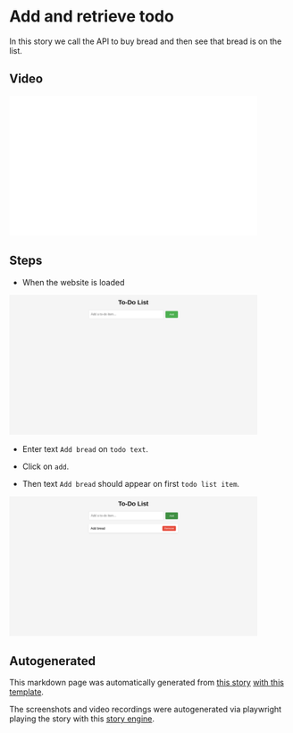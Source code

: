 # Add and retrieve todo

In this story we call the API to buy bread
and then see that bread is on the list.


## Video

<img 
   src="https://raw.githubusercontent.com/hitchdev/examples/main/website/screenshots/add-and-retrieve-todo.gif"
   height="250px"
/>

## Steps


* When the website is loaded

<img 
  src="https://raw.githubusercontent.com/hitchdev/examples/main/website/screenshots/add-and-retrieve-todo-1-screenshot.png"
  height="250px"
/>

* Enter text `Add bread` on `todo text`.

* Click on `add`.

* Then text `Add bread` should appear on first `todo list item`.


<img 
  src="https://raw.githubusercontent.com/hitchdev/examples/main/website/screenshots/add-and-retrieve-todo-5-screenshot.png"
  height="250px"
/>


## Autogenerated

This markdown page was automatically generated from [this story](https://github.com/hitchdev/examples/blob/main/website/story/add-todo.story) [with this template](https://github.com/hitchdev/examples/blob/main/website/hitch/docstory.yml).

The screenshots and video recordings were autogenerated via playwright playing the story with this [story engine](https://github.com/hitchdev/examples/blob/main/website/hitch/engine.py).
